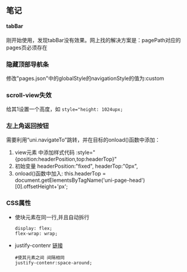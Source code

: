 ## 笔记

#### tabBar
刚开始使用，发现tabBar没有效果。网上找的解决方案是：pagePath对应的pages页必须存在

### 隐藏顶部导航条
修改"pages.json"中的globalStyle的navigationStyle的值为:custom

### scroll-view失效
给其1设置一个高度，如  `style="height: 1024upx;`

### 左上角返回按钮
需要利用“uni.navigateTo”跳转，并在目标的onload()函数中添加：  
1. view元素 中添加样式代码 :style="{position:headerPosition,top:headerTop}"
2. 初始变量 headerPosition:"fixed", headerTop:"0px",
3. onload()函数中加入: this.headerTop = document.getElementsByTagName('uni-page-head')[0].offsetHeight+'px';

### CSS属性
- 使块元素在同一行,并且自动拆行
	```
	display: flex;
	flex-wrap: wrap;
	```
- justify-contenr [链接](https://blog.csdn.net/qq_44607694/article/details/89761329)
	```
	#使其元素之间 间隔相同
	justify-contenr:space-around;
	```